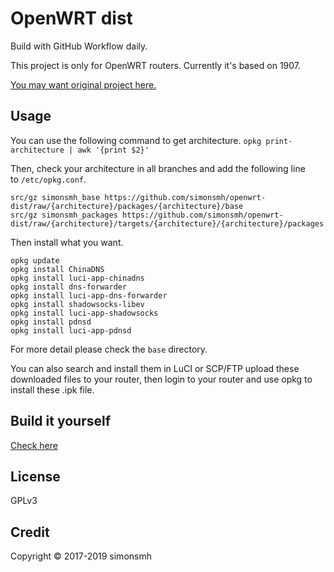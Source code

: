 # OpenWRT dist
Build with GitHub Workflow daily.

This project is only for OpenWRT routers. Currently it's based on 1907.

[You may want original project here.](http://openwrt-dist.sourceforge.net)

## Usage
You can use the following command to get architecture.
`opkg print-architecture | awk '{print $2}'`

Then, check your architecture in all branches and add the following line to `/etc/opkg.conf`.
```
src/gz simonsmh_base https://github.com/simonsmh/openwrt-dist/raw/{architecture}/packages/{architecture}/base
src/gz simonsmh_packages https://github.com/simonsmh/openwrt-dist/raw/{architecture}/targets/{architecture}/{architecture}/packages
```

Then install what you want.
```
opkg update
opkg install ChinaDNS
opkg install luci-app-chinadns
opkg install dns-forwarder
opkg install luci-app-dns-forwarder
opkg install shadowsocks-libev
opkg install luci-app-shadowsocks
opkg install pdnsd
opkg install luci-app-pdnsd
```
For more detail please check the `base` directory.

You can also search and install them in LuCI or SCP/FTP upload these downloaded files to your router, then login to your router and use opkg to install these .ipk file.

## Build it yourself
[Check here](https://github.com/simonsmh/openwrt-dist/blob/master/.github/workflows/main.yml)

## License
GPLv3

## Credit
Copyright © 2017-2019 simonsmh
